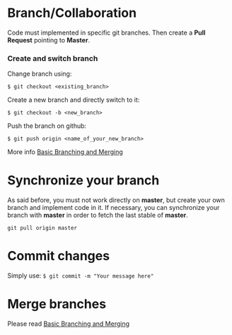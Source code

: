 # Branch/Collaboration

Code must implemented in specific git branches. Then create a **Pull Request** pointing to **Master**.

### Create and switch branch

Change branch using:

`$ git checkout <existing_branch>`

Create a new branch and directly switch to it:

`$ git checkout -b <new_branch>`

Push the branch on github:

`$ git push origin <name_of_your_new_branch>`

More info [Basic Branching and Merging](https://git-scm.com/book/en/v2/Git-Branching-Basic-Branching-and-Merging)

# Synchronize your branch

As said before, you must not work directly on **master**, but create your own branch and implement code in it.
If necessary, you can synchronize your branch with **master** in order to fetch the last stable of **master**.

`git pull origin master`

# Commit changes

Simply use:
`$ git commit -m "Your message here"`


# Merge branches

Please read [Basic Branching and Merging](https://git-scm.com/book/en/v2/Git-Branching-Basic-Branching-and-Merging)
